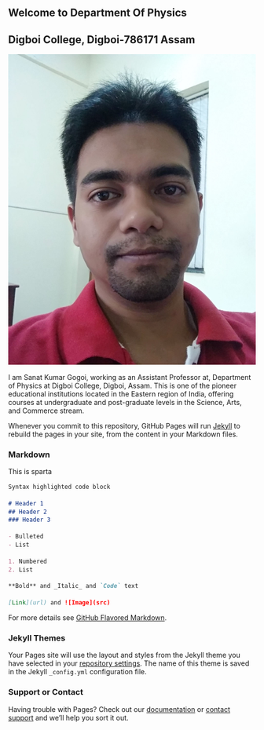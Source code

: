 ## Welcome to Department Of Physics
## Digboi College, Digboi-786171 Assam
![](https://github.com/sanatgogoi/digboi_college_physics_sanat_profile/blob/main/doc/image/IMG_20181216_151920.jpg)

I am Sanat Kumar Gogoi, working as an Assistant Professor at, Department of Physics at Digboi College, Digboi, Assam. This is one of the pioneer educational institutions located in the Eastern region of India, offering courses at undergraduate and post-graduate levels in the Science, Arts, and Commerce stream. 

Whenever you commit to this repository, GitHub Pages will run [Jekyll](https://jekyllrb.com/) to rebuild the pages in your site, from the content in your Markdown files.

### Markdown

This is sparta

```markdown
Syntax highlighted code block

# Header 1
## Header 2
### Header 3

- Bulleted
- List

1. Numbered
2. List

**Bold** and _Italic_ and `Code` text

[Link](url) and ![Image](src)
```

For more details see [GitHub Flavored Markdown](https://guides.github.com/features/mastering-markdown/).

### Jekyll Themes

Your Pages site will use the layout and styles from the Jekyll theme you have selected in your [repository settings](https://github.com/sanatgogoi/digboi_college_physics_sanat_profile/settings/pages). The name of this theme is saved in the Jekyll `_config.yml` configuration file.

### Support or Contact

Having trouble with Pages? Check out our [documentation](https://docs.github.com/categories/github-pages-basics/) or [contact support](https://support.github.com/contact) and we’ll help you sort it out.
